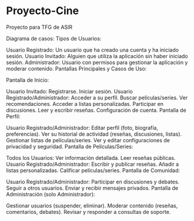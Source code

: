# Proyecto-Cine
Proyecto para TFG de ASIR


Diagrama de casos: 
Tipos de Usuarios:

Usuario Registrado: Un usuario que ha creado una cuenta y ha iniciado sesión.
Usuario Invitado: Alguien que utiliza la aplicación sin haber iniciado sesión.
Administrador: Usuario con permisos para gestionar la aplicación y moderar contenido.
Pantallas Principales y Casos de Uso:

Pantalla de Inicio:

Usuario Invitado:
Registrarse.
Iniciar sesión.
Usuario Registrado/Administrador:
Acceder a su perfil.
Buscar películas/series.
Ver recomendaciones.
Acceder a listas personalizadas.
Participar en discusiones.
Leer y escribir reseñas.
Configuración de cuenta.
Pantalla de Perfil:

Usuario Registrado/Administrador:
Editar perfil (foto, biografía, preferencias).
Ver su historial de actividad (reseñas, discusiones, listas).
Gestionar listas de películas/series.
Ver y editar configuraciones de privacidad y seguridad.
Pantalla de Películas/Series:

Todos los Usuarios:
Ver información detallada.
Leer reseñas públicas.
Usuario Registrado/Administrador:
Escribir y publicar reseñas.
Añadir a listas personalizadas.
Calificar películas/series.
Pantalla de Comunidad:

Usuario Registrado/Administrador:
Participar en discusiones y debates.
Seguir a otros usuarios.
Enviar y recibir mensajes privados.
Pantalla de Administración (solo Administrador):

Gestionar usuarios (suspender, eliminar).
Moderar contenido (reseñas, comentarios, debates).
Revisar y responder a consultas de soporte.